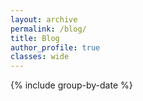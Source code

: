```yaml
---
layout: archive
permalink: /blog/
title: Blog
author_profile: true
classes: wide
---
```


{% include group-by-date %}
